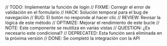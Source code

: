 // TODO: Implementar la función de login
// FIXME: Corregir el error de validación en el formulario
// HACK: Solución temporal para el bug de navegación
// BUG: El botón no responde al hacer clic
// REVIEW: Revisar la lógica de este método
// OPTIMIZE: Mejorar el rendimiento de este bucle
// NOTE: Este componente se reutiliza en varias vistas
// QUESTION: ¿Es necesario este condicional?
// DEPRECATED: Esta función será eliminada en la próxima versión
// DONE: Se completó la integración con la API
